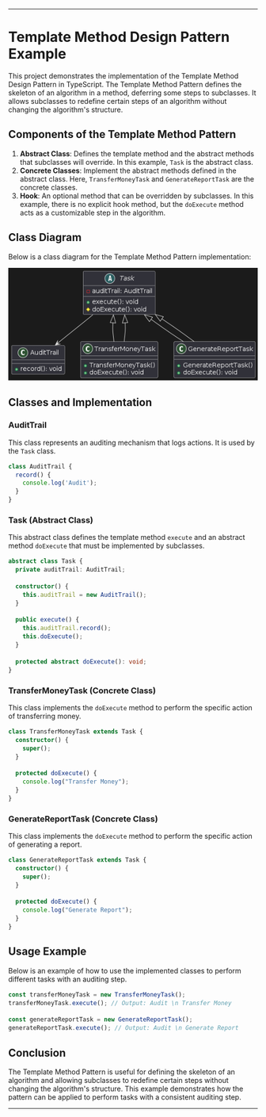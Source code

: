 ---

# Template Method Design Pattern Example

This project demonstrates the implementation of the Template Method Design Pattern in TypeScript. The Template Method Pattern defines the skeleton of an algorithm in a method, deferring some steps to subclasses. It allows subclasses to redefine certain steps of an algorithm without changing the algorithm's structure.

## Components of the Template Method Pattern

1. **Abstract Class**: Defines the template method and the abstract methods that subclasses will override. In this example, `Task` is the abstract class.
2. **Concrete Classes**: Implement the abstract methods defined in the abstract class. Here, `TransferMoneyTask` and `GenerateReportTask` are the concrete classes.
3. **Hook**: An optional method that can be overridden by subclasses. In this example, there is no explicit hook method, but the `doExecute` method acts as a customizable step in the algorithm.

## Class Diagram

Below is a class diagram for the Template Method Pattern implementation:

![Template Method Pattern Class Diagram](/images/template-method-design.png)

## Classes and Implementation

### AuditTrail

This class represents an auditing mechanism that logs actions. It is used by the `Task` class.

```typescript
class AuditTrail {
  record() {
    console.log('Audit');
  }
}
```

### Task (Abstract Class)

This abstract class defines the template method `execute` and an abstract method `doExecute` that must be implemented by subclasses.

```typescript
abstract class Task {
  private auditTrail: AuditTrail;

  constructor() {
    this.auditTrail = new AuditTrail();
  }

  public execute() {
    this.auditTrail.record();
    this.doExecute();
  }

  protected abstract doExecute(): void;
}
```

### TransferMoneyTask (Concrete Class)

This class implements the `doExecute` method to perform the specific action of transferring money.

```typescript
class TransferMoneyTask extends Task {
  constructor() {
    super();
  }

  protected doExecute() {
    console.log("Transfer Money");
  }
}
```

### GenerateReportTask (Concrete Class)

This class implements the `doExecute` method to perform the specific action of generating a report.

```typescript
class GenerateReportTask extends Task {
  constructor() {
    super();
  }

  protected doExecute() {
    console.log("Generate Report");
  }
}
```

## Usage Example

Below is an example of how to use the implemented classes to perform different tasks with an auditing step.

```typescript
const transferMoneyTask = new TransferMoneyTask();
transferMoneyTask.execute(); // Output: Audit \n Transfer Money

const generateReportTask = new GenerateReportTask();
generateReportTask.execute(); // Output: Audit \n Generate Report
```

## Conclusion

The Template Method Pattern is useful for defining the skeleton of an algorithm and allowing subclasses to redefine certain steps without changing the algorithm's structure. This example demonstrates how the pattern can be applied to perform tasks with a consistent auditing step.

---